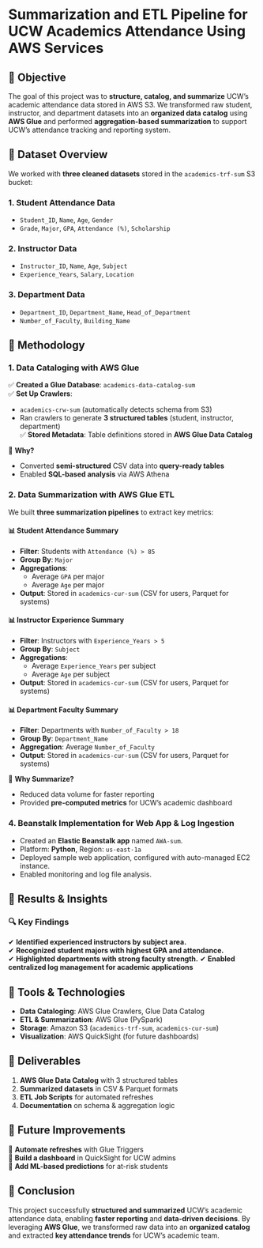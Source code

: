 # **Summarization and ETL Pipeline for UCW Academics Attendance Using AWS Services** 

## **📌 Objective**  
The goal of this project was to **structure, catalog, and summarize** UCW’s academic attendance data stored in AWS S3. We transformed raw student, instructor, and department datasets into an **organized data catalog** using **AWS Glue** and performed **aggregation-based summarization** to support UCW’s attendance tracking and reporting system.  



## **📌 Dataset Overview**  
We worked with **three cleaned datasets** stored in the `academics-trf-sum` S3 bucket:  

### **1. Student Attendance Data**  
- `Student_ID`, `Name`, `Age`, `Gender`  
- `Grade`, `Major`, `GPA`, `Attendance (%)`, `Scholarship`  

### **2. Instructor Data**  
- `Instructor_ID`, `Name`, `Age`, `Subject`  
- `Experience_Years`, `Salary`, `Location`  

### **3. Department Data**  
- `Department_ID`, `Department_Name`, `Head_of_Department`  
- `Number_of_Faculty`, `Building_Name`  


## **📌 Methodology**  

### **1. Data Cataloging with AWS Glue**  
✅ **Created a Glue Database**: `academics-data-catalog-sum`  
✅ **Set Up Crawlers**:  
   - `academics-crw-sum` (automatically detects schema from S3)  
   - Ran crawlers to generate **3 structured tables** (student, instructor, department)  
✅ **Stored Metadata**: Table definitions stored in **AWS Glue Data Catalog**  

🔹 **Why?**  
- Converted **semi-structured** CSV data into **query-ready tables**  
- Enabled **SQL-based analysis** via AWS Athena  



### **2. Data Summarization with AWS Glue ETL**  
We built **three summarization pipelines** to extract key metrics:  

#### **📊 Student Attendance Summary**  
- **Filter**: Students with `Attendance (%) > 85`  
- **Group By**: `Major`  
- **Aggregations**:  
  - Average `GPA` per major  
  - Average `Age` per major  
- **Output**: Stored in `academics-cur-sum` (CSV for users, Parquet for systems)  

#### **📊 Instructor Experience Summary**  
- **Filter**: Instructors with `Experience_Years > 5`  
- **Group By**: `Subject`  
- **Aggregations**:  
  - Average `Experience_Years` per subject  
  - Average `Age` per subject  
- **Output**: Stored in `academics-cur-sum` (CSV for users, Parquet for systems)

#### **📊 Department Faculty Summary**  
- **Filter**: Departments with `Number_of_Faculty > 18`  
- **Group By**: `Department_Name`  
- **Aggregation**: Average `Number_of_Faculty`  
- **Output**: Stored in `academics-cur-sum` (CSV for users, Parquet for systems)

🔹 **Why Summarize?**  
- Reduced data volume for faster reporting  
- Provided **pre-computed metrics** for UCW’s academic dashboard  


### 4. Beanstalk Implementation for Web App & Log Ingestion
- Created an **Elastic Beanstalk app** named `AWA-sum`.
- Platform: **Python**, Region: `us-east-1a`
- Deployed sample web application, configured with auto-managed EC2 instance.
- Enabled monitoring and log file analysis.


## **📌 Results & Insights**  

### **🔍 Key Findings**  
✔ **Identified experienced instructors by subject area.**  
✔ **Recognized student majors with highest GPA and attendance.**  
✔ **Highlighted departments with strong faculty strength.**
✔ **Enabled centralized log management for academic applications**  





## **📌 Tools & Technologies**  
- **Data Cataloging**: AWS Glue Crawlers, Glue Data Catalog  
- **ETL & Summarization**: AWS Glue (PySpark)  
- **Storage**: Amazon S3 (`academics-trf-sum`, `academics-cur-sum`)  
- **Visualization**: AWS QuickSight (for future dashboards)  



## **📌 Deliverables**  
1. **AWS Glue Data Catalog** with 3 structured tables  
2. **Summarized datasets** in CSV & Parquet formats  
3. **ETL Job Scripts** for automated refreshes  
4. **Documentation** on schema & aggregation logic  



## **📌 Future Improvements**  
🔸 **Automate refreshes** with Glue Triggers  
🔸 **Build a dashboard** in QuickSight for UCW admins  
🔸 **Add ML-based predictions** for at-risk students  



## **📌 Conclusion**  
This project successfully **structured and summarized** UCW’s academic attendance data, enabling **faster reporting** and **data-driven decisions**. By leveraging **AWS Glue**, we transformed raw data into an **organized catalog** and extracted **key attendance trends** for UCW’s academic team.  

